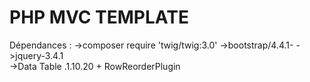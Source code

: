 # PHP MVC TEMPLATE 



 Dépendances : 
->composer require 'twig/twig:3.0'
->bootstrap/4.4.1- 
->jquery-3.4.1  
->Data Table .1.10.20 + RowReorderPlugin
